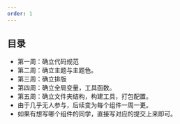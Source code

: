 ```yaml
---
order: 1
---
```


## 目录

- 第一周：确立代码规范
- 第二周：确立主题与主题色。
- 第三周：确立排版
- 第四周：确立全局变量，工具函数。
- 第五周：确立文件夹结构，构建工具，打包配置。
- 由于几乎无人参与，后续变为每个组件一周一更。
- 如果有想写哪个组件的同学，直接写对应的提交上来即可。
